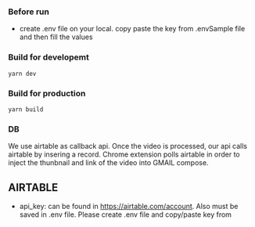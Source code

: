 ### Before run

- create .env file on your local. copy paste the key from .envSample file and then fill the values

### Build for developemt

`yarn dev`

### Build for production

`yarn build`

### DB

We use airtable as callback api. Once the video is processed, our api calls airtable by insering a record. Chrome extension polls airtable in order to inject the thunbnail and link of the video into GMAIL compose.

## AIRTABLE

- api_key: can be found in https://airtable.com/account. Also must be saved in .env file. Please create .env file and copy/paste key from
